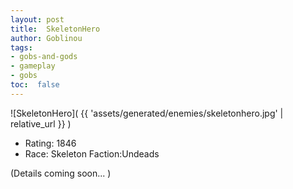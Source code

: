 ```yaml
---
layout: post
title:  SkeletonHero
author: Goblinou
tags:
- gobs-and-gods
- gameplay
- gobs
toc:  false
---
```


![SkeletonHero]( {{ 'assets/generated/enemies/skeletonhero.jpg' | relative_url }} )
- Rating: 1846
- Race: Skeleton  Faction:Undeads

(Details coming soon... )